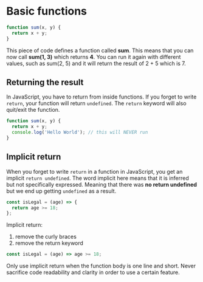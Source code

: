 # Basic functions

```js
function sum(x, y) {
  return x + y;
}
```

This piece of code defines a function called **sum**.
This means that you can now call **sum(1, 3)** which returns **4**.
You can run it again with different values, such as sum(2, 5) and it will return the result of 2 + 5 which is 7.

## Returning the result

In JavaScript, you have to return from inside functions. If you forget to write `return`, your function will return `undefined`.
The `return` keyword will also quit/exit the function.

```js
function sum(x, y) {
  return x + y;
  console.log('Hello World'); // this will NEVER run
}
```

## Implicit return

When you forget to write `return` in a function in JavaScript, you get an implicit `return undefined`. The word implicit here means that it is inferred but not specifically expressed. Meaning that there was **no return undefined** but we end up getting `undefined` as a result.

```js
const isLegal = (age) => {
  return age >= 18;
};
```

Implicit return:

1. remove the curly braces
2. remove the return keyword

```js
const isLegal = (age) => age >= 18;
```

Only use implicit return when the function body is one line and short. Never sacrifice code readability and clarity in order to use a certain feature.
